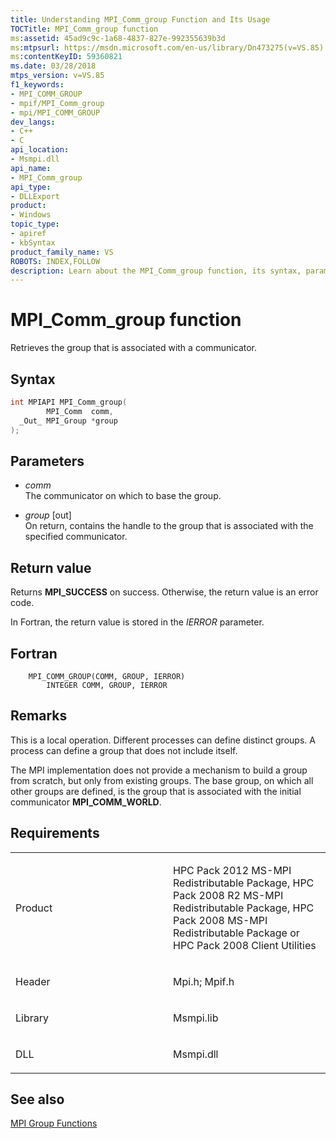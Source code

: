 ```yaml
---
title: Understanding MPI_Comm_group Function and Its Usage
TOCTitle: MPI_Comm_group function
ms:assetid: 45ad9c9c-1a68-4837-827e-992355639b3d
ms:mtpsurl: https://msdn.microsoft.com/en-us/library/Dn473275(v=VS.85)
ms:contentKeyID: 59360821
ms.date: 03/28/2018
mtps_version: v=VS.85
f1_keywords:
- MPI_COMM_GROUP
- mpif/MPI_Comm_group
- mpi/MPI_COMM_GROUP
dev_langs:
- C++
- C
api_location:
- Msmpi.dll
api_name:
- MPI_Comm_group
api_type:
- DLLExport
product:
- Windows
topic_type:
- apiref
- kbSyntax
product_family_name: VS
ROBOTS: INDEX,FOLLOW
description: Learn about the MPI_Comm_group function, its syntax, parameters, and return value. Discover how it retrieves the group associated with a communicator in HPC Pack.
---
```


# MPI\_Comm\_group function

Retrieves the group that is associated with a communicator.

## Syntax

``` c++
int MPIAPI MPI_Comm_group(
        MPI_Comm  comm,
  _Out_ MPI_Group *group
);
```

## Parameters

  - *comm*  
    The communicator on which to base the group.

  - *group* \[out\]  
    On return, contains the handle to the group that is associated with the specified communicator.

## Return value

Returns **MPI\_SUCCESS** on success. Otherwise, the return value is an error code.

In Fortran, the return value is stored in the *IERROR* parameter.

## Fortran

``` FORTRAN
    MPI_COMM_GROUP(COMM, GROUP, IERROR)
        INTEGER COMM, GROUP, IERROR
```

## Remarks

This is a local operation. Different processes can define distinct groups. A process can define a group that does not include itself.

The MPI implementation does not provide a mechanism to build a group from scratch, but only from existing groups. The base group, on which all other groups are defined, is the group that is associated with the initial communicator **MPI\_COMM\_WORLD**.

## Requirements

<table>
<colgroup>
<col style="width: 50%" />
<col style="width: 50%" />
</colgroup>
<tbody>
<tr class="odd">
<td><p>Product</p></td>
<td><p>HPC Pack 2012 MS-MPI Redistributable Package, HPC Pack 2008 R2 MS-MPI Redistributable Package, HPC Pack 2008 MS-MPI Redistributable Package or HPC Pack 2008 Client Utilities</p></td>
</tr>
<tr class="even">
<td><p>Header</p></td>
<td>Mpi.h;
Mpif.h</td>
</tr>
<tr class="odd">
<td><p>Library</p></td>
<td>Msmpi.lib</td>
</tr>
<tr class="even">
<td><p>DLL</p></td>
<td>Msmpi.dll</td>
</tr>
</tbody>
</table>


## See also

[MPI Group Functions](mpi-group-functions.md)

